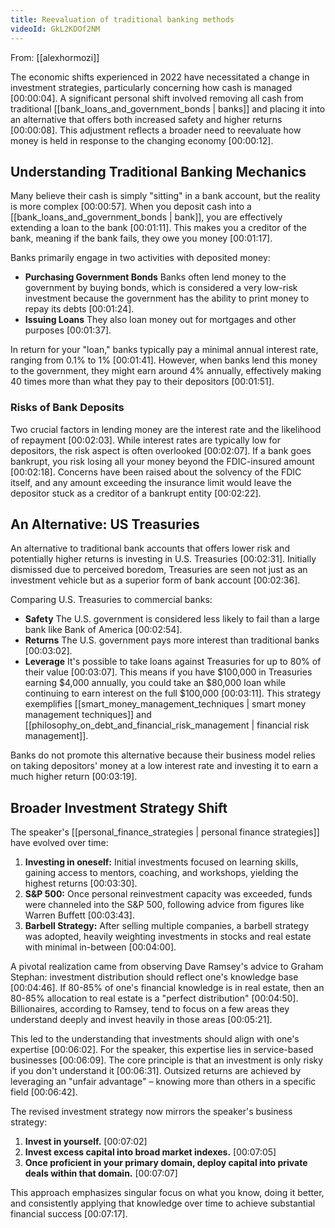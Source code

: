 ```yaml
---
title: Reevaluation of traditional banking methods
videoId: GkL2KDOf2NM
---
```


From: [[alexhormozi]] <br/> 

The economic shifts experienced in 2022 have necessitated a change in investment strategies, particularly concerning how cash is managed <a class="yt-timestamp" data-t="00:00:04">[00:00:04]</a>. A significant personal shift involved removing all cash from traditional [[bank_loans_and_government_bonds | banks]] and placing it into an alternative that offers both increased safety and higher returns <a class="yt-timestamp" data-t="00:00:08">[00:00:08]</a>. This adjustment reflects a broader need to reevaluate how money is held in response to the changing economy <a class="yt-timestamp" data-t="00:00:12">[00:00:12]</a>.

## Understanding Traditional Banking Mechanics

Many believe their cash is simply "sitting" in a bank account, but the reality is more complex <a class="yt-timestamp" data-t="00:00:57">[00:00:57]</a>. When you deposit cash into a [[bank_loans_and_government_bonds | bank]], you are effectively extending a loan to the bank <a class="yt-timestamp" data-t="00:01:11">[00:01:11]</a>. This makes you a creditor of the bank, meaning if the bank fails, they owe you money <a class="yt-timestamp" data-t="00:01:17">[00:01:17]</a>.

Banks primarily engage in two activities with deposited money:
*   **Purchasing Government Bonds** Banks often lend money to the government by buying bonds, which is considered a very low-risk investment because the government has the ability to print money to repay its debts <a class="yt-timestamp" data-t="00:01:24">[00:01:24]</a>.
*   **Issuing Loans** They also loan money out for mortgages and other purposes <a class="yt-timestamp" data-t="00:01:37">[00:01:37]</a>.

In return for your "loan," banks typically pay a minimal annual interest rate, ranging from 0.1% to 1% <a class="yt-timestamp" data-t="00:01:41">[00:01:41]</a>. However, when banks lend this money to the government, they might earn around 4% annually, effectively making 40 times more than what they pay to their depositors <a class="yt-timestamp" data-t="00:01:51">[00:01:51]</a>.

### Risks of Bank Deposits

Two crucial factors in lending money are the interest rate and the likelihood of repayment <a class="yt-timestamp" data-t="00:02:03">[00:02:03]</a>. While interest rates are typically low for depositors, the risk aspect is often overlooked <a class="yt-timestamp" data-t="00:02:07">[00:02:07]</a>. If a bank goes bankrupt, you risk losing all your money beyond the FDIC-insured amount <a class="yt-timestamp" data-t="00:02:18">[00:02:18]</a>. Concerns have been raised about the solvency of the FDIC itself, and any amount exceeding the insurance limit would leave the depositor stuck as a creditor of a bankrupt entity <a class="yt-timestamp" data-t="00:02:22">[00:02:22]</a>.

## An Alternative: US Treasuries

An alternative to traditional bank accounts that offers lower risk and potentially higher returns is investing in U.S. Treasuries <a class="yt-timestamp" data-t="00:02:31">[00:02:31]</a>. Initially dismissed due to perceived boredom, Treasuries are seen not just as an investment vehicle but as a superior form of bank account <a class="yt-timestamp" data-t="00:02:36">[00:02:36]</a>.

Comparing U.S. Treasuries to commercial banks:
*   **Safety** The U.S. government is considered less likely to fail than a large bank like Bank of America <a class="yt-timestamp" data-t="00:02:54">[00:02:54]</a>.
*   **Returns** The U.S. government pays more interest than traditional banks <a class="yt-timestamp" data-t="00:03:02">[00:03:02]</a>.
*   **Leverage** It's possible to take loans against Treasuries for up to 80% of their value <a class="yt-timestamp" data-t="00:03:07">[00:03:07]</a>. This means if you have $100,000 in Treasuries earning $4,000 annually, you could take an $80,000 loan while continuing to earn interest on the full $100,000 <a class="yt-timestamp" data-t="00:03:11">[00:03:11]</a>. This strategy exemplifies [[smart_money_management_techniques | smart money management techniques]] and [[philosophy_on_debt_and_financial_risk_management | financial risk management]].

Banks do not promote this alternative because their business model relies on taking depositors' money at a low interest rate and investing it to earn a much higher return <a class="yt-timestamp" data-t="00:03:19">[00:03:19]</a>.

## Broader Investment Strategy Shift

The speaker's [[personal_finance_strategies | personal finance strategies]] have evolved over time:
1.  **Investing in oneself:** Initial investments focused on learning skills, gaining access to mentors, coaching, and workshops, yielding the highest returns <a class="yt-timestamp" data-t="00:03:30">[00:03:30]</a>.
2.  **S&P 500:** Once personal reinvestment capacity was exceeded, funds were channeled into the S&P 500, following advice from figures like Warren Buffett <a class="yt-timestamp" data-t="00:03:43">[00:03:43]</a>.
3.  **Barbell Strategy:** After selling multiple companies, a barbell strategy was adopted, heavily weighting investments in stocks and real estate with minimal in-between <a class="yt-timestamp" data-t="00:04:00">[00:04:00]</a>.

A pivotal realization came from observing Dave Ramsey's advice to Graham Stephan: investment distribution should reflect one's knowledge base <a class="yt-timestamp" data-t="00:04:46">[00:04:46]</a>. If 80-85% of one's financial knowledge is in real estate, then an 80-85% allocation to real estate is a "perfect distribution" <a class="yt-timestamp" data-t="00:04:50">[00:04:50]</a>. Billionaires, according to Ramsey, tend to focus on a few areas they understand deeply and invest heavily in those areas <a class="yt-timestamp" data-t="00:05:21">[00:05:21]</a>.

This led to the understanding that investments should align with one's expertise <a class="yt-timestamp" data-t="00:06:02">[00:06:02]</a>. For the speaker, this expertise lies in service-based businesses <a class="yt-timestamp" data-t="00:06:09">[00:06:09]</a>. The core principle is that an investment is only risky if you don't understand it <a class="yt-timestamp" data-t="00:06:31">[00:06:31]</a>. Outsized returns are achieved by leveraging an "unfair advantage" – knowing more than others in a specific field <a class="yt-timestamp" data-t="00:06:42">[00:06:42]</a>.

The revised investment strategy now mirrors the speaker's business strategy:
1.  **Invest in yourself.** <a class="yt-timestamp" data-t="00:07:02">[00:07:02]</a>
2.  **Invest excess capital into broad market indexes.** <a class="yt-timestamp" data-t="00:07:05">[00:07:05]</a>
3.  **Once proficient in your primary domain, deploy capital into private deals within that domain.** <a class="yt-timestamp" data-t="00:07:07">[00:07:07]</a>

This approach emphasizes singular focus on what you know, doing it better, and consistently applying that knowledge over time to achieve substantial financial success <a class="yt-timestamp" data-t="00:07:17">[00:07:17]</a>.